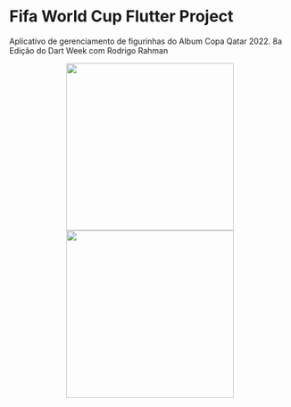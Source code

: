 # Fifa World Cup Flutter Project

Aplicativo de gerenciamento de figurinhas do Album Copa Qatar 2022.
8a Edição do Dart Week com Rodrigo Rahman


<div align="center">
<img src="https://user-images.githubusercontent.com/89109185/196235158-ba192387-745b-475a-abbb-dac4a84916ba.png" width="300px" />
</div>
<div align="center">
<img src="https://user-images.githubusercontent.com/89109185/196235165-6c44c5e6-dcc6-4c65-9bb4-aa4ed1cf3333.png" width="300px" />
</div>


